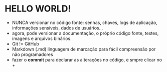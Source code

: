 # HELLO WORLD!

- NUNCA versionar no código fonte: senhas, chaves, logs de aplicação, informações sensíveis, dados de usuários...
- agora, pode versionar a documentação, o próprio código fonte, testes, imagens e arquivos binários.
- Git != GitHub
- Markdown (.md) linguagem de marcação para fácil compreensão por não programadores
- fazer o **commit** para declarar as alterações no código, e smpre clicar no +
